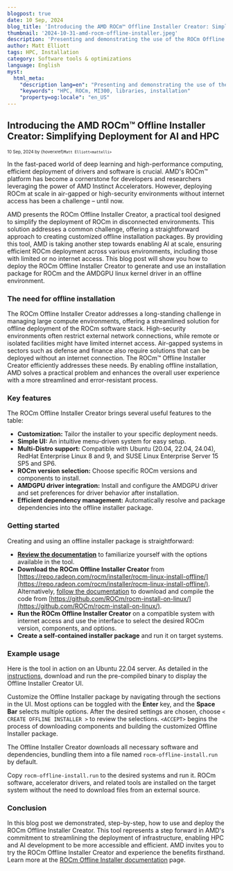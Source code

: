 ```yaml
---
blogpost: true
date: 10 Sep, 2024
blog_title: 'Introducing the AMD ROCm™ Offline Installer Creator: Simplifying Deployment for AI and HPC'
thumbnail: '2024-10-31-amd-rocm-offline-installer.jpeg'
description: 'Presenting and demonstrating the use of the ROCm Offline Installer Creator, a tool enabling simple deployment of ROCm in disconnected environments in high-security environments and air-gapped networks'
author: Matt Elliott
tags: HPC, Installation
category: Software tools & optimizations
language: English
myst:
  html_meta:
    "description lang=en": "Presenting and demonstrating the use of the ROCm Offline Installer Creator, a tool enabling simple deployment of ROCm in disconnected environments in high-security environments and air-gapped networks."
    "keywords": "HPC, ROCm, MI300, libraries, installation"
    "property=og:locale": "en_US"
---
```


## Introducing the AMD ROCm™ Offline Installer Creator: Simplifying Deployment for AI and HPC

<span style="font-size:0.7em;">10 Sep, 2024 by {hoverxref}`Matt Elliott<mattelli>` </span>

In the fast-paced world of deep learning and high-performance computing, efficient deployment of drivers and software is crucial. AMD's ROCm™ platform has become a cornerstone for developers and researchers leveraging the power of AMD Instinct Accelerators. However, deploying ROCm at scale in air-gapped or high-security environments without internet access has been a challenge – until now.

AMD presents the ROCm Offline Installer Creator, a practical tool designed to simplify the deployment of ROCm in disconnected environments. This solution addresses a common challenge, offering a straightforward approach to creating customized offline installation packages. By providing this tool, AMD is taking another step towards enabling AI at scale, ensuring efficient ROCm deployment across various environments, including those with limited or no internet access. This blog post will show you how to deploy the ROCm Offline Installer Creator to generate and use an installation package for ROCm and the AMDGPU linux kernel driver in an offline environment.

### The need for offline installation

The ROCm Offline Installer Creator addresses a long-standing challenge in managing large compute environments, offering a streamlined solution for offline deployment of the ROCm software stack. High-security environments often restrict external network connections, while remote or isolated facilities might have limited internet access. Air-gapped systems in sectors such as defense and finance also require solutions that can be deployed without an internet connection. The ROCm™ Offline Installer Creator efficiently addresses these needs. By enabling offline installation, AMD solves a practical problem and enhances the overall user experience with a more streamlined and error-resistant process.

### Key features

The ROCm Offline Installer Creator brings several useful features to the table:

* **Customization:** Tailor the installer to your specific deployment needs.  
* **Simple UI:** An intuitive menu-driven system for easy setup.  
* **Multi-Distro support:** Compatible with Ubuntu (20.04, 22.04, 24.04), RedHat Enterprise Linux 8 and 9, and SUSE Linux Enterprise Server 15 SP5 and SP6.  
* **ROCm version selection:** Choose specific ROCm versions and components to install.  
* **AMDGPU driver integration:** Install and configure the AMDGPU driver and set preferences for driver behavior after installation.  
* **Efficient dependency management:** Automatically resolve and package dependencies into the offline installer package.

### Getting started

Creating and using an offline installer package is straightforward:

* [**Review the documentation**](https://rocm.docs.amd.com/projects/install-on-linux/en/latest/install/rocm-offline-installer.html) to familiarize yourself with the options available in the tool.  
* **Download the ROCm Offline Installer Creator** from [https://repo.radeon.com/rocm/installer/rocm-linux-install-offline/](https://repo.radeon.com/rocm/installer/rocm-linux-install-offline/). Alternatively, [follow the documentation](https://rocm.docs.amd.com/projects/install-on-linux/en/docs-6.2.0/install/rocm-offline-installer.html\#building) to download and compile the code from [https://github.com/ROCm/rocm-install-on-linux/](https://github.com/ROCm/rocm-install-on-linux/).  
* **Run the ROCm Offline Installer Creator** on a compatible system with internet access and use the interface to select the desired ROCm version, components, and options.  
* **Create a self-contained installer package** and run it on target systems.

### Example usage

Here is the tool in action on an Ubuntu 22.04 server. As detailed in the [instructions](https://rocm.docs.amd.com/projects/install-on-linux/en/latest/install/rocm-offline-installer.html\#getting-started), download and run the pre-compiled binary to display the Offline Installer Creator UI.

<div id="offline-tool-1"></div>
<script>
  AsciinemaPlayer.create('../../_static/asciinema/offline-tool-1.cast', document.getElementById('offline-tool-1'));
</script>

Customize the Offline Installer package by navigating through the sections in the UI. Most options can be toggled with the **Enter** key, and the **Space Bar** selects multiple options. After the desired settings are chosen, choose `< CREATE OFFLINE INSTALLER >` to review the selections. `<ACCEPT>` begins the process of downloading components and building the customized Offline Installer package.

<div id="offline-tool-2"></div>
<script>
  AsciinemaPlayer.create('../../_static/asciinema/offline-tool-2.cast', document.getElementById('offline-tool-2'));
</script>

The Offline Installer Creator downloads all necessary software and dependencies, bundling them into a file named `rocm-offline-install.run` by default.

<div id="offline-tool-3"></div>
<script>
  AsciinemaPlayer.create('../../_static/asciinema/offline-tool-3.cast', document.getElementById('offline-tool-3'));
</script>

Copy `rocm-offline-install.run` to the desired systems and run it. ROCm software, accelerator drivers, and related tools are installed on the target system without the need to download files from an external source.

<div id="offline-install"></div>
<script>
  AsciinemaPlayer.create('../../_static/asciinema/offline-install.cast', document.getElementById('offline-install'));
</script>

### Conclusion

In this blog post we demonstrated, step-by-step, how to use and deploy the ROCm Offline Installer Creator. This tool represents a step forward in AMD's commitment to streamlining the deployment of infrastructure, enabling HPC and AI development to be more accessible and efficient. AMD invites you to try the ROCm Offline Installer Creator and experience the benefits firsthand. Learn more at the [ROCm Offline Installer documentation](https://rocm.docs.amd.com/projects/install-on-linux/en/latest/install/rocm-offline-installer.html) page.

